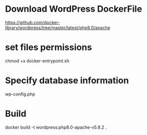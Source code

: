 # Download WordPress DockerFile
https://github.com/docker-library/wordpress/tree/master/latest/php8.0/apache

# set files permissions
chmod +x docker-entrypoint.sh

# Specify database information
wp-config.php

# Build
docker build -t wordpress:php8.0-apache-v5.8.2 .
